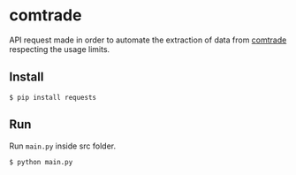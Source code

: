 # comtrade

API request made in order to automate the extraction of data from [comtrade](https://comtrade.un.org/data/) respecting the usage limits.

## Install ##

`$ pip install requests`

## Run ##

Run `main.py` inside src folder. 

`$ python main.py`